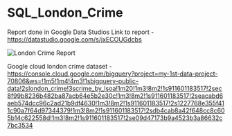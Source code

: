 # SQL_London_Crime

Report done in Google Data Studios Link to report - https://datastudio.google.com/s/jxECOUGdcbs

![London Crime Report](https://user-images.githubusercontent.com/40834093/174163306-df9099e1-1edf-45a0-ae56-34d48cbfcb8e.PNG)

Google cloud london crime dataset - https://console.cloud.google.com/bigquery?project=my-1st-data-project-70806&ws=!1m5!1m4!4m3!1sbigquery-public-data!2slondon_crime!3scrime_by_lsoa!1m20!1m3!8m2!1s911601183517!2sec8f99b8236b482ba87acb64e5b2e30c!1m3!8m2!1s911601183517!2seacabd6aeb574dcc96c2ad21b9df4630!1m3!8m2!1s911601183517!2s1227768e355f411c90a7f64d97344379!1m3!8m2!1s911601183517!2sdb4cab8a42f648cc8c605b14c622558d!1m3!8m2!1s911601183517!2se09d47173b9a4523b3a86632c7bc3534
